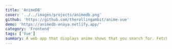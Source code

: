 ```yaml
---
title: 'AnimeDB'
cover: '../../images/projects/animedb.png'
github: 'https://github.com/therollingambit/anime-vue'
demo: 'https://animedb-enaya.netlify.app/'
category: 'Frontend'
tags: ['Vue']
summary: A web app that displays anime shows that you search for. Fetched data from external API. Built with Vue 3.
---
```

